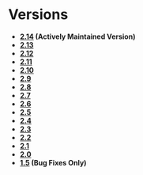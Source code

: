 <!--METADATA
{
    "title": "Versions",
    "url": "versions",
    "icon": "pricetag"
}
!METADATA-->

# Versions

- **[2.14](/) (Actively Maintained Version)**
- **[2.13](/versions/2.13/)**
- **[2.12](/versions/2.12/)**
- **[2.11](/versions/2.10/)**
- **[2.10](/versions/2.10/)**
- **[2.9](/versions/2.9/)**
- **[2.8](/versions/2.8/)**
- **[2.7](/versions/2.7/)**
- **[2.6](/versions/2.6/)**
- **[2.5](/versions/2.5/)**
- **[2.4](/versions/2.4/)**
- **[2.3](/versions/2.3/)**
- **[2.2](/versions/2.2/)**
- **[2.1](/versions/2.1/)**
- **[2.0](/versions/2.0/)**
- **[1.5](/versions/1.5/) (Bug Fixes Only)**
